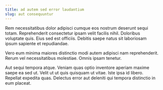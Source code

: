 ```yaml
---
title: ad autem sed error laudantium
slug: aut consequuntur
---
```


Rem necessitatibus dolor adipisci cumque eos nostrum deserunt sequi totam. Reprehenderit consectetur ipsam velit facilis nihil. Doloribus voluptate quis. Eius sed est officiis. Debitis saepe natus sit laboriosam ipsum sapiente et repudiandae.

Vero eum minima maiores distinctio modi autem adipisci nam reprehenderit. Rerum vel necessitatibus molestiae. Omnis ipsam tenetur.

Aut sequi tempora atque. Veniam quas optio inventore aperiam maxime saepe ea sed ut. Velit ut ut quis quisquam ut vitae. Iste ipsa id libero. Repellat expedita quas. Delectus error aut deleniti qui tempora distinctio in eum placeat.
